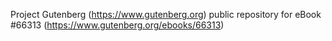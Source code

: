 Project Gutenberg (https://www.gutenberg.org) public repository for
eBook #66313 (https://www.gutenberg.org/ebooks/66313)
